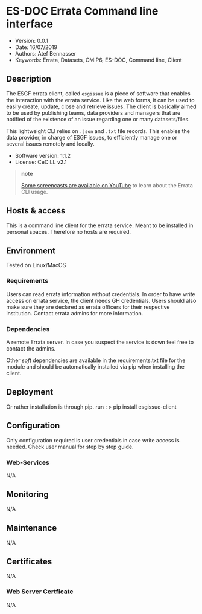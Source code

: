 # ES-DOC Errata Command line interface

* Version: 0.0.1
* Date: 16/07/2019
* Authors: Atef Bennasser
* Keywords: Errata, Datasets, CMIP6, ES-DOC, Command line, Client

## Description

The ESGF errata client, called `esgissue` is a piece of software that
enables the interaction with the errata service. Like the web forms, it
can be used to easily create, update, close and retrieve issues. The
client is basically aimed to be used by publishing teams, data providers
and managers that are notified of the existence of an issue regarding
one or many datasets/files.

This lightweight CLI relies on `.json` and `.txt` file records. This
enables the data provider, in charge of ESGF issues, to efficiently
manage one or several issues remotely and locally.

* Software version: 1.1.2
* License: CeCILL v2.1

> **note**
>
> [Some screencasts are available on
> YouTube](https://www.youtube.com/channel/UCFVy0HC9cnGbIKc6UsDIHDA/playlists)
> to learn about the Errata CLI usage.


## Hosts & access

This is a command line client for the errata service. 
Meant to be installed in personal spaces. 
Therefore no hosts are required. 

## Environment

Tested on Linux/MacOS

### Requirements

Users can read errata information without credentials. 
In order to have write access on errata service, the client needs
GH credentials. Users should also make sure they are declared as 
errata officers for their respective institution. Contact errata
admins for more information.


### Dependencies

A remote Errata server. In case you suspect the service is down
feel free to contact the admins.
 
Other *soft* dependencies are available in the requirements.txt 
file for the module and should be automatically installed via 
pip when installing the client.

## Deployment

Or rather installation is through pip. 
run : > pip install esgissue-client


## Configuration

Only configuration required is user credentials in case write 
access is needed. Check user manual for step by step guide. 

### Web-Services
N/A
## Monitoring
N/A
## Maintenance
N/A
## Certificates 
N/A
### Web Server Certficate 
N/A
